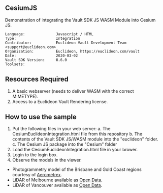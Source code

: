 ## CesiumJS

<!-- TODO: Write a brief abstract explaining this sample -->
Demonstration of integrating the Vault SDK JS WASM Module into Cesium JS.

<!-- TODO: Fill this section below with metadata about this sample-->
```
Language:              Javascript / HTML
Type:                  Integration
Contributor:           Euclideon Vault Development Team <support@euclideon.com>
Organization:          Euclideon, https://euclideon.com/vault
Date:                  2020-03-02
Vault SDK Version:     0.6.0
Toolsets:
```

## Resources Required
<!-- TODO: Fill this section below with the resources required to do this sample-->
1. A basic webserver (needs to deliver WASM with the correct MIMETYPE).
2. Access to a Euclideon Vault Rendering license.

## How to use the sample
<!-- TODO: Explain how this sample can be used and what is required to get it running -->
1. Put the following files in your web server:
  a. The CesiumEuclideonIntegration.html file from this repository
  b. The contents of the Vault SDK JS/WASM module into the "euclideon" folder.
  c. The Cesium JS package into the "Cesium" folder
2. Load the CesiumEuclideonIntegration.html file in your brower.
3. Login to the login box.
4. Observe the models in the viewer.
  - Photogrammetry model of the Brisbane and Gold Coast regions courtesy of [Aerometrex](https://aerometrex.com.au/).
  - LiDAR of Melbourne available as [Open Data](https://data.melbourne.vic.gov.au/City-Council/City-of-Melbourne-3D-Point-Cloud-2018/).
  - LiDAR of Vancouver available as [Open Data](https://opendata.vancouver.ca/pages/home/).

<!-- End -->

